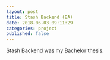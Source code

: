 ```yaml
---
layout: post
title: Stash Backend (BA)
date: 2018-06-03 09:11:29
categories: project
published: false
---
```


Stash Backend was my Bachelor thesis.